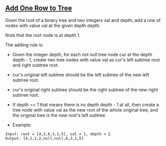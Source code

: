 ## [Add One Row to Tree](https://leetcode.com/problems/add-one-row-to-tree/description/)

Given the root of a binary tree and two integers val and depth, add a row of nodes with value val at the given depth depth.

Note that the root node is at depth 1.

The adding rule is:

- Given the integer depth, for each not null tree node cur at the depth depth - 1, create two tree nodes with value val as cur's left subtree root and right subtree root.
- cur's original left subtree should be the left subtree of the new left subtree root.
- cur's original right subtree should be the right subtree of the new right subtree root.
- If depth == 1 that means there is no depth depth - 1 at all, then create a tree node with value val as the new root of the whole original tree, and the original tree is the new root's left subtree.


- Example:
```
Input: root = [4,2,6,3,1,5], val = 1, depth = 2
Output: [4,1,1,2,null,null,6,3,1,5]
```
